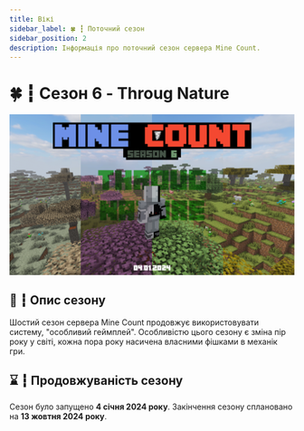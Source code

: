 ```yaml
---
title: Вікі
sidebar_label: 🍀 ┇ Поточний сезон
sidebar_position: 2
description: Інформація про поточний сезон сервера Mine Count.
---
```

# 🍀 ┇ Сезон 6 - Throug Nature

![1711811127959](image/season/1711811127959.png)

## 📜 ┇ Опис сезону

Шостий сезон сервера Mine Count продовжує використовувати систему, "особливий геймплей". Особливістю цього сезону є зміна пір року у світі, кожна пора року насичена власними фішками в механік гри.

## ⌛ ┇ Продовжуваність сезону

Сезон було запущено  **4 січня 2024 року**. Закінчення сезону сплановано на  **13 жовтня 2024 року**.
